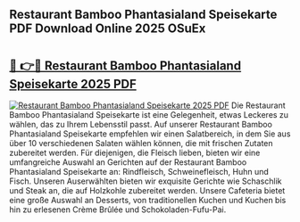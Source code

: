 ## Restaurant Bamboo Phantasialand Speisekarte PDF Download Online 2025 OSuEx

# <h2><a href="http://gc6ssmc.nevu.top/?p=Restaurant+Bamboo+Phantasialand+Speisekarte">🔗 👉🔴 Restaurant Bamboo Phantasialand Speisekarte 2025 PDF</a></h2>

[![Restaurant Bamboo Phantasialand Speisekarte 2025 PDF](https://i.imgur.com/dBaPXMq.png)](http://gc6ssmc.nevu.top/?p=Restaurant+Bamboo+Phantasialand+Speisekarte)
Die Restaurant Bamboo Phantasialand Speisekarte ist eine Gelegenheit, etwas Leckeres zu wählen, das zu Ihrem Lebensstil passt. Auf unserer Restaurant Bamboo Phantasialand Speisekarte empfehlen wir einen Salatbereich, in dem Sie aus über 10 verschiedenen Salaten wählen können, die mit frischen Zutaten zubereitet werden. Für diejenigen, die Fleisch lieben, bieten wir eine umfangreiche Auswahl an Gerichten auf der Restaurant Bamboo Phantasialand Speisekarte an: Rindfleisch, Schweinefleisch, Huhn und Fisch. Unseren Auserwählten bieten wir exquisite Gerichte wie Schaschlik und Steak an, die auf Holzkohle zubereitet werden. Unsere Cafeteria bietet eine große Auswahl an Desserts, von traditionellen Kuchen und Kuchen bis hin zu erlesenen Crème Brûlée und Schokoladen-Fufu-Pai.

